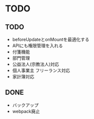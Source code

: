 # TODO

## TODO

* beforeUpdateとonMountを最適化する
* APIにも権限管理を入れる
* 付箋機能
* 部門管理
* 公益法人(宗教法人)対応
* 個人事業主 フリーランス対応
* 家計簿対応

## DONE

* バックアップ
* webpack廃止